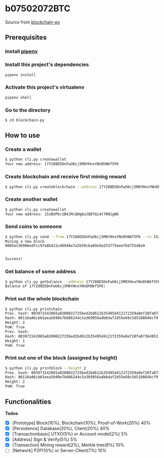 

# b07502072BTC


Source from [blockchain-py](https://github.com/yummybian/blockchain-py)


## Prerequisites
### Install [pipenv](https://github.com/pypa/pipenv)

### Install this project's dependencies
```bash
pipenv install
```

### Activate this project's virtualenv
```bash
pipenv shell
```

### Go to the directory
```bash
$ cd blockchain-py
```

## How to use
### Create a wallet
```bash
$ python cli.py createwallet
Your new address: 17Y288D5DnFwU6cj5M8YHnxYNnDhN6f5FK
```

### Create blockchain and receive first mining reward
```bash
$ python cli.py createblockchain --address 17Y288D5DnFwU6cj5M8YHnxYNnDhN6f5FK
```

### Create another wallet
```bash
$ python cli.py createwallet
Your new address: 15zBUPbr2B4JMcQHg6oJ8DYQi4t7RN1gWb
```

### Send coins to someone
```bash
$ python cli.py send --from 17Y288D5DnFwU6cj5M8YHnxYNnDhN6f5FK --to 15zBUPbr2B4JMcQHg6oJ8DYQi4t7RN1gWb --amount 6
Mining a new block
0005ec56906edfcc97a8b422cd6948e7a2b59cba89e9a253f75eeefb6755d6e9


Success!
```

### Get balance of some address
```bash
$ python cli.py getbalance --address 17Y288D5DnFwU6cj5M8YHnxYNnDhN6f5FK 
Balance of 17Y288D5DnFwU6cj5M8YHnxYNnDhN6f5FK:
```

### Print out the whole blockchain
```bash
$ python cli.py printchain
Prev. hash: 003971542065a0200022725bed2bd612b35495d4121f2359a0ef20fa07364953
Hash: 00116a06cb01eea5b90e7b686244c5a369956adb6daf2d55e68c5d510864bcf9
Height: 2
PoW: True
Prev. hash:
Hash: 003971542065a0200022725bed2bd612b35495d4121f2359a0ef20fa07364953
Height: 1
PoW: True
```

### Print out one of the block (assigned by height)
```bash
$ python cli.py printblock --height 2
Prev. hash: 003971542065a0200022725bed2bd612b35495d4121f2359a0ef20fa07364953
Hash: 00116a06cb01eea5b90e7b686244c5a369956adb6daf2d55e68c5d510864bcf9
Height: 2
PoW: True
```

## Functionalities

**Todos**
- [x] [Prototype]         Block(10%), Blockchain(10%), Proof-of-Work(20%) 40%
- [x] [Persistence]       Database(20%), Client(20%)                      40%
- [x] [Transactionbasic]  UTXO(5%) or Account model(2%)                   5%
- [x] [Address]           Sign & Verify(5%)                               5%
- [x] [Transaction]       Mining reward(2%), Merkle tree(8%)              10%
- [ ] [Network]           P2P(10%) or Server-Client(7%)                   10%
